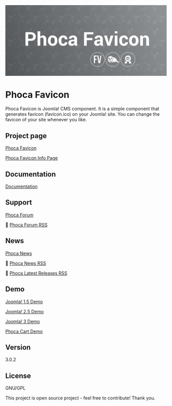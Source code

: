 



![Phoca Favicon](https://github.com/PhocaCz/PhocaFavicon/blob/master/phocafavicon.png)

# Phoca Favicon



Phoca Favicon is Joomla! CMS component. It is a simple component that generates favicon (favicon.ico) on your Joomla! site. You can change the favicon of your site whenever you like.



## Project page

[Phoca Favicon](https://www.phoca.cz/phocafavicon)

[Phoca Favicon Info Page](http://www.phoca.cz/project/phocafavicon-joomla-favicon)



## Documentation

[Documentation](https://www.phoca.cz/documentation/category/4-phoca-favicon-component)



## Support

[Phoca Forum](https://www.phoca.cz/forum)

:bell: [Phoca Forum RSS](https://www.phoca.cz/forum/app.php/feed)



## News

[Phoca News](https://www.phoca.cz/news)

:bell: [Phoca News RSS](https://www.phoca.cz/news?format=feed&type=rss)

:bell: [Phoca Latest Releases RSS](https://www.phoca.cz/download/feed/111?format=feed&type=rss)



## Demo

[Joomla! 1.5 Demo](https://www.phoca.cz/demo/)

[Joomla! 2.5 Demo](https://www.phoca.cz/joomlademo/)

[Joomla! 3 Demo](https://www.phoca.cz/joomla3demo/)

[Phoca Cart Demo](https://www.phoca.cz/phocacartdemo/)



## Version

3.0.2



## License

GNU/GPL



This project is open source project - feel free to contribute! Thank you.

